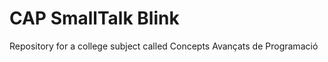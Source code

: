 CAP SmallTalk Blink
===================

Repository for a college subject called Concepts Avançats de Programació